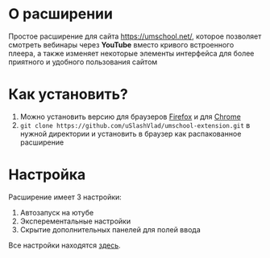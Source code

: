 # О расширении
Простое расширение для сайта https://umschool.net/, которое позволяет смотреть вебинары через **YouTube** вместо кривого встроенного плеера, а также изменяет некоторые элементы интерфейса для более приятного и удобного пользования сайтом

# Как установить?
1) Можно установить версию для браузеров [Firefox]('https://addons.mozilla.org/en-US/firefox/addon/umschool-extension/') и для [Chrome]('https://chrome.google.com/webstore/detail/umschool-extension/ifimfjphdjjdnljjennobooddcfjaddd')
2) `git clone https://github.com/uSlashVlad/umschool-extension.git` в нужной директории и установить в браузер как распакованное расширение

# Настройка
Расширение имеет 3 настройки:
1) Автозапуск на ютубе
2) Эксперементальные настройки
3) Скрытие дополнительных панелей для полей ввода

Все настройки находятся [здесь](https://umschool.net/core/profile/edit/).